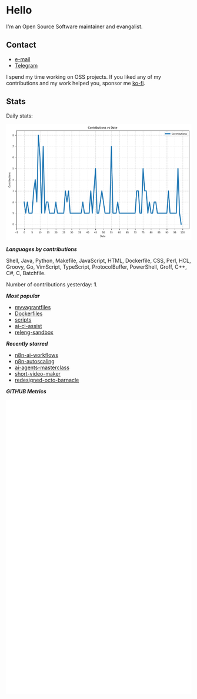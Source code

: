 
# Hello

I'm an Open Source Software maintainer and evangalist.

## Contact

- [e-mail](mailto:askb23@gmail.com)
- [Telegram]()

I spend my time working on OSS projects. If you liked any of
my contributions and my work helped you, sponsor me [ko-fi](https://ko-fi.com/askb23).

## Stats

Daily stats:

![contributions graph](graph.png)

***Languages by contributions***

Shell, Java, Python, Makefile, JavaScript, HTML, Dockerfile, CSS, Perl, HCL, Groovy, Go, VimScript, TypeScript, ProtocolBuffer, PowerShell, Groff, C++, C#, C, Batchfile.

Number of contributions yesterday: **1**.

***Most popular***

- [myvagrantfiles](https://github.com/askb/myvagrantfiles)
- [Dockerfiles](https://github.com/askb/Dockerfiles)
- [scripts](https://github.com/askb/scripts)
- [ai-ci-assist](https://github.com/askb/ai-ci-assist)
- [releng-sandbox](https://github.com/opendaylight/releng-sandbox)

***Recently starred***

- [n8n-ai-workflows](https://github.com/lucaswalter/n8n-ai-workflows)
- [n8n-autoscaling](https://github.com/conor-is-my-name/n8n-autoscaling)
- [ai-agents-masterclass](https://github.com/coleam00/ai-agents-masterclass)
- [short-video-maker](https://github.com/gyoridavid/short-video-maker)
- [redesigned-octo-barnacle](https://github.com/shabbirun/redesigned-octo-barnacle)

***GITHUB Metrics***

![Metrics](https://github.com/askb/askb/blob/main/github-metrics.svg)


